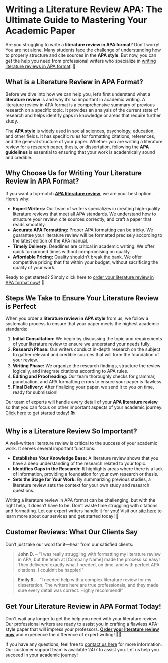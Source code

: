 # Writing a Literature Review APA: The Ultimate Guide to Mastering Your Academic Paper

Are you struggling to write a **literature review in APA format**? Don’t worry! You are not alone. Many students face the challenge of understanding how to properly structure and cite sources in the **APA style**. But now, you can get the help you need from professional writers who specialize in [writing literature reviews in APA format](https://tinyurl.com/topessay?keyword=writing+a+literature+review+apa)! 🚀

## What is a Literature Review in APA Format?

Before we dive into how we can help you, let’s first understand what a **literature review** is and why it’s so important in academic writing. A literature review in APA format is a comprehensive summary of previous research on a specific topic. It provides an analysis of the current state of research and helps identify gaps in knowledge or areas that require further study.

The **APA style** is widely used in social sciences, psychology, education, and other fields. It has specific rules for formatting citations, references, and the general structure of your paper. Whether you are writing a literature review for a research paper, thesis, or dissertation, following the **APA guidelines** is essential to ensuring that your work is academically sound and credible.

## Why Choose Us for Writing Your Literature Review in APA Format?

If you want a top-notch [**APA literature review**](https://tinyurl.com/topessay?keyword=writing+a+literature+review+apa), we are your best option. Here’s why:

- **Expert Writers:** Our team of writers specializes in creating high-quality literature reviews that meet all APA standards. We understand how to structure your review, cite sources correctly, and craft a paper that reads smoothly.
- **Accurate APA Formatting:** Proper APA formatting can be tricky. We guarantee your literature review will be formatted precisely according to the latest edition of the APA manual.
- **Timely Delivery:** Deadlines are critical in academic writing. We offer quick turnaround times without compromising on quality.
- **Affordable Pricing:** Quality shouldn’t break the bank. We offer competitive pricing that fits within your budget, without sacrificing the quality of your work.

Ready to get started? Simply click here to [order your literature review in APA format now!](https://tinyurl.com/topessay?keyword=writing+a+literature+review+apa) 🌟

## Steps We Take to Ensure Your Literature Review is Perfect

When you order a **literature review in APA style** from us, we follow a systematic process to ensure that your paper meets the highest academic standards:

1. **Initial Consultation:** We begin by discussing the topic and requirements of your literature review to ensure we understand your needs fully.
2. **Research Phase:** Our writers conduct in-depth research on the subject to gather relevant and credible sources that will form the foundation of your review.
3. **Writing Phase:** We organize the research findings, structure the review logically, and integrate citations according to APA rules.
4. **Editing and Proofreading:** Our team thoroughly checks for grammar, punctuation, and APA formatting errors to ensure your paper is flawless.
5. **Final Delivery:** After finalizing your paper, we send it to you on time, ready for submission!

Our team of experts will handle every detail of your **APA literature review** so that you can focus on other important aspects of your academic journey. [Click here](https://tinyurl.com/topessay?keyword=writing+a+literature+review+apa) to get started today! 📚

## Why is a Literature Review So Important?

A well-written literature review is critical to the success of your academic work. It serves several important functions:

- **Establishes Your Knowledge Base:** A literature review shows that you have a deep understanding of the research related to your topic.
- **Identifies Gaps in the Research:** It highlights areas where there is a lack of information, providing a foundation for your own research or thesis.
- **Sets the Stage for Your Work:** By summarizing previous studies, a literature review sets the context for your own study and research questions.

Writing a literature review in APA format can be challenging, but with the right help, it doesn’t have to be. Don’t waste time struggling with citations and formatting. Let our expert writers handle it for you! Visit our [site here](https://tinyurl.com/topessay?keyword=writing+a+literature+review+apa) to learn more about our services and get started today! 📝

## Customer Reviews: What Our Clients Say

Don’t just take our word for it—hear from our satisfied clients:

> **John D.** – “I was really struggling with formatting my literature review in APA, but the team at [Company Name] made the process so easy! They delivered exactly what I needed, on time, and with perfect APA citations. I couldn’t be happier!”

> **Emily R.** – “I needed help with a complex literature review for my dissertation. The writers here are true professionals, and they made sure every detail was correct. Highly recommend!”

## Get Your Literature Review in APA Format Today!

Don't wait any longer to get the help you need with your literature review. Our professional writers are ready to assist you in crafting a flawless APA-style paper that will impress your professors. [**Order your literature review now**](https://tinyurl.com/topessay?keyword=writing+a+literature+review+apa) and experience the difference of expert writing! 📘✨

If you have any questions, feel free to [contact us here](https://tinyurl.com/topessay?keyword=writing+a+literature+review+apa) for more information. Our customer support team is available 24/7 to assist you. Let us help you succeed in your academic journey!
